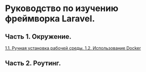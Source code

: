 # Руководство по изучению фреймворка Laravel.

## Часть 1. Окружение.

[1.1. Ручная установка рабочей среды. ](1/manual.md)
[1.2. Использование Docker](1/docker.md)

## Часть 2. Роутинг.
